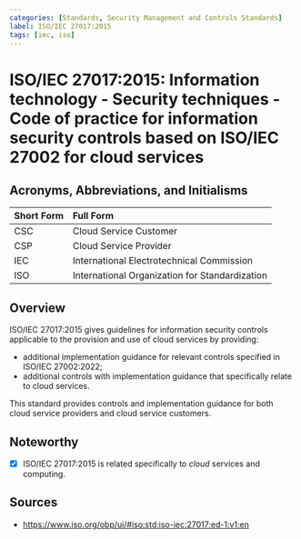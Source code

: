 ```yaml
---
categories: [Standards, Security Management and Controls Standards]
label: ISO/IEC 27017:2015
tags: [iec, iso]
---
```


# ISO/IEC 27017:2015: Information technology - Security techniques - Code of practice for information security controls based on ISO/IEC 27002 for cloud services

## Acronyms, Abbreviations, and Initialisms

Short Form | Full Form
:--- | :---
CSC | Cloud Service Customer
CSP | Cloud Service Provider
IEC | International Electrotechnical Commission
ISO | International Organization for Standardization

## Overview

ISO/IEC 27017:2015 gives guidelines for information security controls applicable to the provision and use of cloud services by providing:

- additional implementation guidance for relevant controls specified in ISO/IEC 27002:2022;
- additional controls with implementation guidance that specifically relate to cloud services.

This standard provides controls and implementation guidance for both cloud service providers and cloud service customers.

## Noteworthy

- [x] ISO/IEC 27017:2015 is related specifically to *cloud* services and computing.

## Sources

- https://www.iso.org/obp/ui/#iso:std:iso-iec:27017:ed-1:v1:en